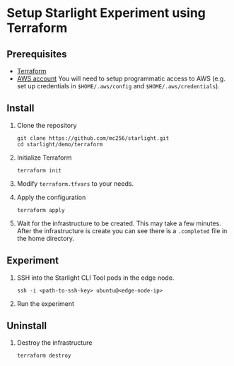 # Setup Starlight Experiment using Terraform

## Prerequisites
- [Terraform](https://learn.hashicorp.com/tutorials/terraform/install-cli)
- [AWS account](https://aws.amazon.com/) You will need to setup programmatic access to AWS (e.g. set up credentials in `$HOME/.aws/config` and `$HOME/.aws/credentials`).


## Install
1. Clone the repository
    ```shell
    git clone https://github.com/mc256/starlight.git
    cd starlight/demo/terraform
    ```

2. Initialize Terraform
    ```shell
    terraform init
    ```

3. Modify `terraform.tfvars` to your needs. 


4. Apply the configuration
    ```shell
    terraform apply
    ```

5. Wait for the infrastructure to be created. This may take a few minutes. After the infrastructure is create you can see there is a `.completed` file in the home directory.

## Experiment

1. SSH into the Starlight CLI Tool pods in the edge node.
    ```shell
    ssh -i <path-to-ssh-key> ubuntu@<edge-node-ip>
    ```

2. Run the experiment



## Uninstall

1. Destroy the infrastructure
    ```shell
    terraform destroy
    ```